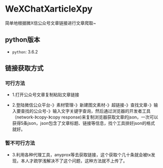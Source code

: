 # WeXChatXarticleXpy
简单地根据微X信公众号文章链接进行文章爬取~

## python版本

- `python`: 3.6.2

## 链接获取方式

### 可行方法
- 1.打开公众号文章复制粘贴文章链接

- 2.登陆微信公众平台-》素材管理-》新建图文素材-》超链接-》查找文章-》输入要查找的公众号-》输入文字关键字查询，然后通过浏览器的开发者工具（network-》copy-》copy response)来复制浏览器获取文章的json，一次可以获得5条json，json包含了文章标题、链接等信息，找个工具排好json的格式就好。

### 暂不可行方法
- 3.利用各种代理工具，anyprox等去获取链接，这个获取个几十条就会被tx发现，本人才疏学浅解决不了这个问题，这种方法就不上传了。
